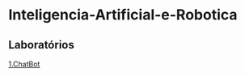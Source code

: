 # Inteligencia-Artificial-e-Robotica

## Laboratórios 

 [1.ChatBot](https://github.com/EduardoAVicente/Inteligencia-Artificial-e-Robotica/tree/main/1.%20ChatBot)
